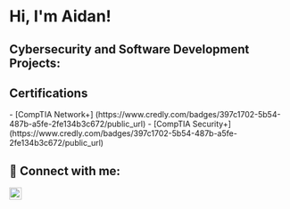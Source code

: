 <h1>Hi, I'm Aidan!</h1>

<h2> Cybersecurity and Software Development Projects:</h2>

<h2>Certifications</h2>
- [CompTIA Network+] (https://www.credly.com/badges/397c1702-5b54-487b-a5fe-2fe134b3c672/public_url)
- [CompTIA Security+] (https://www.credly.com/badges/397c1702-5b54-487b-a5fe-2fe134b3c672/public_url)

<h2> 🤳 Connect with me:</h2>

[<img align="left" alt="AidanLeary | LinkedIn" width="22px" src="https://cdn.jsdelivr.net/npm/simple-icons@v3/icons/linkedin.svg" />][linkedin]


[linkedin]: https://www.linkedin.com/in/aidan-leary-/

<!--
**joshmadakor1/joshmadakor1** is a ✨ _special_ ✨ repository because its `README.md` (this file) appears on your GitHub profile.

Here are some ideas to get you started:

- 🔭 I’m currently working on ...
- 🌱 I’m currently learning ...
- 👯 I’m looking to collaborate on ...
- 🤔 I’m looking for help with ...
- 💬 Ask me about ...
- 📫 How to reach me: ...
- 😄 Pronouns: ...
- ⚡ Fun fact: ...
-->
